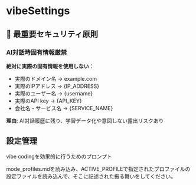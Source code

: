 # vibeSettings

## 🚨 最重要セキュリティ原則

### AI対話時固有情報厳禁
**絶対に実際の固有情報を使用しない**：
- 実際のドメイン名 → example.com
- 実際のIPアドレス → {IP_ADDRESS}
- 実際のユーザー名 → {username}
- 実際のAPI key → {API_KEY}
- 会社名・サービス名 → {SERVICE_NAME}

**理由**: AI対話履歴に残り、学習データ化や意図しない露出リスクあり

## 設定管理

vibe codingを効果的に行うためのプロンプト

mode_profiles.mdを読み込み、ACTIVE_PROFILEで指定されたプロファイルの設定ファイルを読み込んで、そこに記述された振る舞いをしてください。

